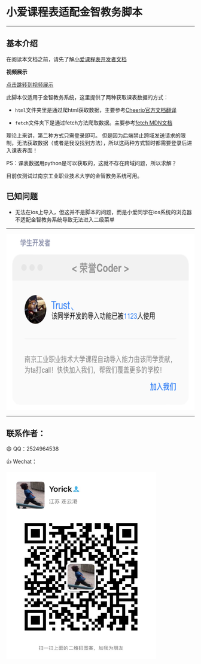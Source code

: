 # 小爱课程表适配金智教务脚本

------------
## 基本介绍

在阅读本文档之前，请先了解[小爱课程表开发者文档](https://open-schedule-prod.ai.xiaomi.com/docs/#/help/)

**视频展示**

[点击跳转到视频展示](https://www.bilibili.com/video/BV1ae4y1Z7RV)

此脚本仅适用于金智教务系统，这里提供了两种获取课表数据的方式：

- `html`文件夹里是通过爬html获取数据，主要参考[Cheerio官方文档翻译](https://juejin.cn/post/6844904135767097352#heading-37)

- `fetch`文件夹下是通过fetch方法爬取数据。主要参考[fetch MDN文档](https://developer.mozilla.org/zh-CN/docs/Web/API/Fetch_API/Using_Fetch)

理论上来讲，第二种方式只需登录即可。 但是因为后端禁止跨域发送请求的限制，无法获取数据（或者是我没找到方法），所以这两种方式暂时都需要登录后进入课表界面！

PS：课表数据用python是可以获取的，这就不存在跨域问题，所以求解？

目前仅测试过南京工业职业技术大学的金智教务系统可用。

## 已知问题

- 无法在ios上导入，但这并不是脚本的问题，而是小爱同学在ios系统的浏览器不适配金智教务系统导致无法进入二级菜单

-------
<img src="/pic/coder.png" width="700" height="470" alt="ME"/>

***

## 联系作者：

:smile: QQ：2524964538
  
:+1: Wechat：

<img src="./pic/wechat.JPG" width="400" height="500" alt="ME"/>